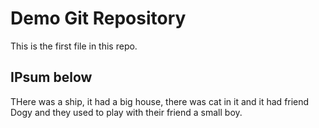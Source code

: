 # Demo Git Repository

This is the first file in this repo.

## IPsum below

THere was a ship, it had a big house, there was cat in it
and it had friend Dogy and they used to play with their friend
a small boy.
